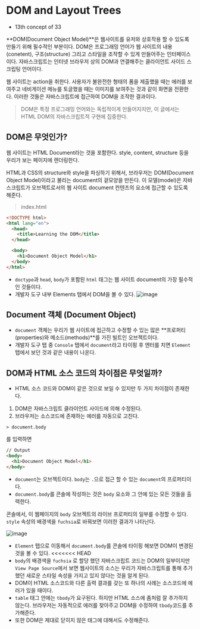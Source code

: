 # DOM and Layout Trees

- 13th concept of 33

**DOM(Document Object Model)**은 웹사이트를 유저와 상호작용 할 수 있도록 만들기 위해 필수적인 부분이다. DOM은 프로그래밍 언어가 웹 사이트의 내용(conetent), 구조(structure) 그리고 스타일을 조작할 수 있게 만들어주는 인터페이스 이다. 자바스크립트는 인터넷 브라우저 상의 DOM과 연결해주는 클라이언트 사이드 스크립팅 언어이다.

웹 사이트는 action을 취한다. 사용자가 불완전한 형태의 폼을 제출했을 때는 에러를 보여주고 네비게이션 메뉴를 토글했을 때는 이미지를 보여주는 것과 같이 화면을 전환한다. 이러한 것들은 자바스크립트에 접근하여 DOM을 조작한 결과이다.

> DOM은 특정 프로그래밍 언어와는 독립적이게 만들어지지만, 이 글에서는 HTML DOM의 자바스크립트적 구현에 집중한다.

## DOM은 무엇인가?

웹 사이트는 HTML Document라는 것을 포함한다. style, content, structure 등을 우리가 보는 페이지에 렌더링한다.

HTML과 CSS의 structure와 style을 파싱하기 위해서, 브라우저는 DOM(Document Object Model)이라고 불리는 document의 겉모양을 만든다. 이 모델(model)은 자바스크립트가 오브젝트로서의 웹 사이트 document 컨텐츠의 요소에 접근할 수 있도록 해준다.

> index.html

```html
<!DOCTYPE html>
<html lang="en">
  <head>
    <title>Learning the DOM</title>
  </head>

  <body>
    <h1>Document Object Model</h1>
  </body>
</html>
```

- `doctype`과 `head`, `body`가 포함된 `html` 태그는 웹 사이트 document의 가장 필수적인 것들이다.
- 개발자 도구 내부 Elements 탭에서 DOM을 볼 수 있다.
  ![image](https://user-images.githubusercontent.com/52696993/72505840-10fbd700-3884-11ea-99f7-ef7aa4b4db8f.png)

## Document 객체 (Document Object)

- `document` 객체는 우리가 웹 사이트에 접근하고 수정할 수 있는 많은 **프로퍼티(properties)와 메소드(methods)**를 가진 빌트인 오브젝트이다.
- 개발자 도구 탭 중 `Console` 탭에서 `document`라고 타이핑 후 엔터를 치면 `Element`탭에서 보던 것과 같은 내용이 나온다.

## DOM과 HTML 소스 코드의 차이점은 무엇일까?

- HTML 소스 코드와 DOM이 같은 것으로 보일 수 있지만 두 가지 차이점이 존재한다.

1. DOM은 자바스크립트 클라이언트 사이드에 의해 수정된다.
2. 브라우저는 소스코드에 존재하는 에러를 자동으로 고친다.

```
> document.body
```

를 입력하면

```html
// Output
<body>
  <h1>Document Object Model</h1>
</body>
```

- `document`는 오브젝트이다. `body`는 `.`으로 접근 할 수 있는 `document`의 프로퍼티이다.
- `document.body`를 콘솔에 작성하는 것은 `body` 요소와 그 안에 있는 모든 것들을 출력한다.

콘솔에서, 이 웹페이지의 `body` 오브젝트의 라이브 프로퍼티의 일부를 수정할 수 있다. `style` 속성의 배경색을 `fuchsia`로 바꿔보면 이러한 결과가 나타난다.

![image](https://user-images.githubusercontent.com/52696993/72509836-b8303c80-388b-11ea-9e26-791b37f4ffdc.png)

- `Element` 탭으로 이동해서 `document.body`를 콘솔에 타이핑 해보면 DOM이 변경된 것을 볼 수 있다.
  <<<<<<< HEAD
- `body`의 배경색을 `fuchsia` 로 할당 했던 자바스크립트 코드는 DOM의 일부이지만 `View Page Source`에서 보면 웹사이트의 소스는 우리가 자바스크립트를 통해 추가했던 새로운 스타일 속성을 가지고 있지 않다는 것을 알게 된다.
- DOM이 HTML 소스코드와 다른 출력 결과를 갖는 또 하나의 사례는 소스코드에 에러가 있을 때이다.
- `table` 태그 안에는 `tbody`가 요구된다. 하지만 HTML 소스에 좀처럼 잘 추가하지 않는다. 브라우저는 자동적으로 에러를 찾아주고 DOM을 수정하여 `tbody`코드를 추가해준다.
- 또한 DOM은 제대로 닫히지 않은 태그에 대해서도 수정해준다.
